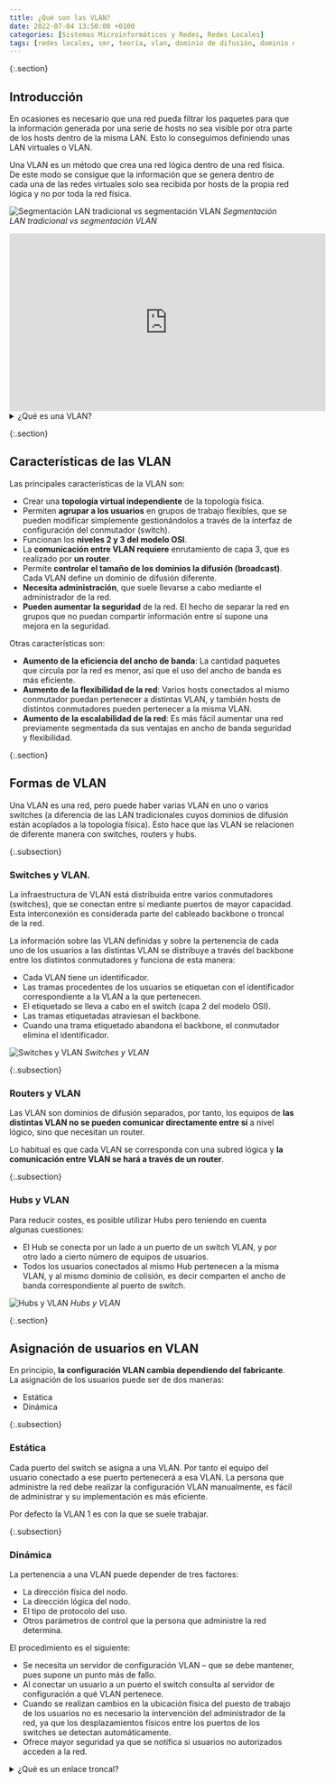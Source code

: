 ```yaml
---
title: ¿Qué son las VLAN?
date: 2022-07-04 13:50:00 +0100
categories: [Sistemas Microinformáticos y Redes, Redes Locales]
tags: [redes locales, smr, teoría, vlan, dominio de difusión, dominio de colisión]
---
```


{:.section}
## Introducción

En ocasiones es necesario que una red pueda filtrar los paquetes para que la información generada por una serie de hosts no sea visible por otra parte de los hosts dentro de la misma LAN. Esto lo conseguimos definiendo unas LAN virtuales o VLAN.

Una VLAN es un método que crea una red lógica dentro de una red física. De este modo se consigue que la información que se genera dentro de cada una de las redes virtuales solo sea recibida por hosts de la propia red lógica y no por toda la red física.

![Segmentación LAN tradicional vs segmentación VLAN](/assets/img/vlan/segmentacionLanVsSegmentacionVlan.png)
_Segmentación LAN tradicional vs segmentación VLAN_

<iframe width="560" height="315" src="https://www.youtube.com/embed/n8j9UcDsV2g" title="YouTube video player" frameborder="0" allow="accelerometer; autoplay; clipboard-write; encrypted-media; gyroscope; picture-in-picture; web-share" allowfullscreen></iframe>

<details class="card mb-2">
  <summary class="card-header question">¿Qué es una VLAN?</summary>
  <div class="card-body" markdown="1">

Una VLAN, acrónimo de virtual LAN (red de área local virtual), es un método para crear redes logicas independientes dentro de una misma red fisica. Varias VLAN pueden coexistir en un único switch físico o en una única red física. Son útiles para reducir el dominio de difusión y ayudan en la administración de la red, separando segmentos lógicos de una red de área local (los departamentos de una empresa, por ejemplo) que no deberian intercambiar datos usando la red local (aunque podrían hacerlo a través de un enrutador o un conmutador de capa OSI 3y 4).

<!-- Comentario para que no se descuajeringue la cosa -->
  </div>
</details>

{:.section}
## Características de las VLAN

Las principales características de la VLAN son:

- Crear una **topología virtual independiente** de la topología física.
- Permiten **agrupar a los usuarios** en grupos de trabajo flexibles, que se pueden modificar simplemente gestionándolos a través de la interfaz de configuración del conmutador (switch). 
- Funcionan los **niveles 2 y 3 del modelo OSI**.
- La **comunicación entre VLAN requiere** enrutamiento de capa 3, que es realizado por **un router**.
- Permite **controlar el tamaño de los dominios la difusión (broadcast)**. Cada VLAN define un dominio de difusión diferente.
- **Necesita administración**, que suele llevarse a cabo mediante el administrador de la red. 
- **Pueden aumentar la seguridad** de la red. El hecho de separar la red en grupos que no puedan compartir información entre sí supone una mejora en la seguridad.

Otras características son:

- **Aumento de la eficiencia del ancho de banda**: La cantidad paquetes que circula por la red es menor, así que el uso del ancho de banda es más eficiente.
- **Aumento de la flexibilidad de la red**: Varios hosts conectados al mismo conmutador puedan pertenecer a distintas VLAN, y también hosts de distintos conmutadores pueden pertenecer a la misma VLAN.
- **Aumento de la escalabilidad de la red**: Es más fácil aumentar una red previamente segmentada da sus ventajas en ancho de banda seguridad y flexibilidad.

{:.section}
## Formas de VLAN

Una VLAN es una red, pero puede haber varias VLAN en uno o varios switches (a diferencia de las LAN tradicionales cuyos dominios de difusión están acoplados a la topología física). Esto hace que las VLAN se relacionen de diferente manera con switches, routers y hubs.

{:.subsection}
### Switches y VLAN.

La infraestructura de VLAN está distribuida entre varios conmutadores (switches), que se conectan entre sí mediante puertos de mayor capacidad. Esta interconexión es considerada parte del cableado backbone o troncal de la red.

La información sobre las VLAN definidas y sobre la pertenencia de cada uno de los usuarios a las distintas VLAN se distribuye a través del backbone entre los distintos conmutadores y funciona de esta manera:

- Cada VLAN tiene un identificador.
- Las tramas procedentes de los usuarios se etiquetan con el identificador correspondiente a la VLAN a la que pertenecen.
- El etiquetado se lleva a cabo en el switch (capa 2 del modelo OSI).
- Las tramas etiquetadas atraviesan el backbone.
- Cuando una trama etiquetado abandona el backbone, el conmutador elimina el identificador.

![Switches y VLAN](/assets/img/vlan/switchesYVlan.png)
_Switches y VLAN_

{:.subsection}
### Routers y VLAN

Las VLAN son dominios de difusión separados, por tanto, los equipos de **las distintas VLAN no se pueden comunicar directamente entre sí** a nivel lógico, sino que necesitan un router.

Lo habitual es que cada VLAN se corresponda con una subred lógica y **la comunicación entre VLAN se hará a través de un router**.

{:.subsection}
### Hubs y VLAN

Para reducir costes, es posible utilizar Hubs pero teniendo en cuenta algunas cuestiones:

- El Hub se conecta por un lado a un puerto de un switch VLAN, y por otro lado a cierto número de equipos de usuarios.
- Todos los usuarios conectados al mismo Hub pertenecen a la misma VLAN, y al mismo dominio de colisión, es decir comparten el ancho de banda correspondiente al puerto de switch.

![Hubs y VLAN](/assets/img/vlan/hubsYVlan.png)
_Hubs y VLAN_

{:.section}
## Asignación de usuarios en VLAN

En principio, **la configuración VLAN cambia dependiendo del fabricante**. La asignación de los usuarios puede ser de dos maneras:

- Estática
- Dinámica

{:.subsection}
### Estática

Cada puerto del switch se asigna a una VLAN. Por tanto el equipo del usuario conectado a ese puerto pertenecerá a esa VLAN. La persona que administre la red debe realizar la configuración VLAN manualmente, es fácil de administrar y su implementación es más eficiente. 

Por defecto la VLAN 1 es con la que se suele trabajar. 

{:.subsection}
### Dinámica

La pertenencia a una VLAN puede depender de tres factores:

- La dirección física del nodo.
- La dirección lógica del nodo.
- El tipo de protocolo del uso.
- Otros parámetros de control que la persona que administre la red determina.

El procedimiento es el siguiente:

- Se necesita un servidor de configuración VLAN – que se debe mantener, pues supone un punto más de fallo.
- Al conectar un usuario a un puerto el switch consulta al servidor de configuración a qué VLAN pertenece.
- Cuando se realizan cambios en la ubicación física del puesto de trabajo de los usuarios no es necesario la intervención del administrador de la red, ya que los desplazamientos físicos entre los puertos de los switches se detectan automáticamente.
- Ofrece mayor seguridad ya que se notifica si usuarios no autorizados acceden a la red.

<details class="card mb-2">
  <summary class="card-header question">¿Qué es un enlace troncal?</summary>
  <div class="card-body" markdown="1">

<iframe width="560" height="315" src="https://www.youtube.com/embed/rsaAiaAKCsc" title="YouTube video player" frameborder="0" allow="accelerometer; autoplay; clipboard-write; encrypted-media; gyroscope; picture-in-picture; web-share" allowfullscreen></iframe>

<!-- Comentario para que no se descuajeringue la cosa -->
  </div>
</details>